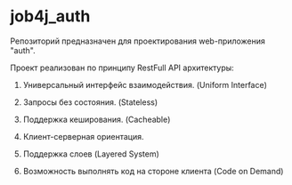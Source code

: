 # job4j_auth
Репозиторий предназначен для проектирования web-приложения "auth".

Проект реализован по принципу RestFull API архитектуры:

1. Универсальный интерфейс взаимодействия. (Uniform Interface)

2. Запросы без состояния. (Stateless)

3. Поддержка кеширования. (Cacheable)

4. Клиент-серверная ориентация.

5. Поддержка слоев (Layered System)

6. Возможность выполнять код на стороне клиента (Code on Demand)